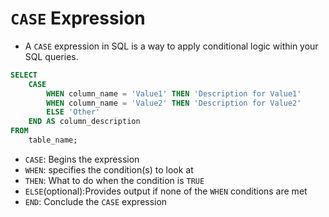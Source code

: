 # `CASE` Expression
- A `CASE` expression in SQL is a way to apply conditional logic within your SQL queries.
```sql
SELECT 
    CASE
        WHEN column_name = 'Value1' THEN 'Description for Value1'
        WHEN column_name = 'Value2' THEN 'Description for Value2'
        ELSE 'Other'
    END AS column_description
FROM
    table_name;
```
- `CASE`: Begins the expression
- `WHEN`: specifies the condition(s) to look at
- `THEN`: What to do when the condition is `TRUE`
- `ELSE`(optional):Provides output if none of the `WHEN` conditions are met
- `END`: Conclude the `CASE` expression